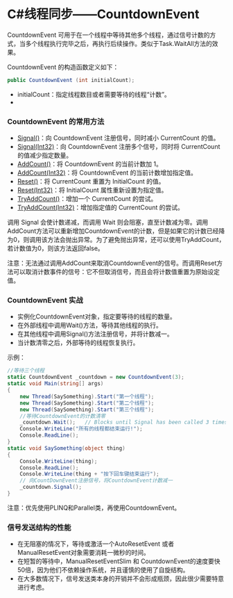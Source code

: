 # C#线程同步——CountdownEvent

CountdownEvent 可用于在一个线程中等待其他多个线程，通过信号计数的方式，当多个线程执行完毕之后，再执行后续操作。类似于Task.WaitAll方法的效果。

CountdownEvent 的构造函数定义如下：

```csharp
public CountdownEvent (int initialCount);
```

- initialCount：指定线程数目或者需要等待的线程“计数”。
- 

### CountdownEvent 的常用方法

- [Signal()](https://learn.microsoft.com/zh-cn/dotnet/api/system.threading.countdownevent.signal?view=netframework-4.8#system-threading-countdownevent-signal)：向 CountdownEvent 注册信号，同时减小 CurrentCount 的值。
- [Signal(Int32)](https://learn.microsoft.com/zh-cn/dotnet/api/system.threading.countdownevent.signal?view=netframework-4.8#system-threading-countdownevent-signal(system-int32))：向 CountdownEvent 注册多个信号，同时将 CurrentCount 的值减少指定数量。
- [AddCount()](https://learn.microsoft.com/zh-cn/dotnet/api/system.threading.countdownevent.addcount?view=netframework-4.8#system-threading-countdownevent-addcount)：将 CountdownEvent 的当前计数加 1。
- [AddCount(Int32)](https://learn.microsoft.com/zh-cn/dotnet/api/system.threading.countdownevent.addcount?view=netframework-4.8#system-threading-countdownevent-addcount(system-int32))：将 CountdownEvent 的当前计数增加指定值。
- [Reset()](https://learn.microsoft.com/zh-cn/dotnet/api/system.threading.countdownevent.reset?view=netframework-4.8#system-threading-countdownevent-reset)：将 CurrentCount 重置为 InitialCount 的值。
- [Reset(Int32)](https://learn.microsoft.com/zh-cn/dotnet/api/system.threading.countdownevent.reset?view=netframework-4.8#system-threading-countdownevent-reset(system-int32))：将 InitialCount 属性重新设置为指定值。
- [TryAddCount()](https://learn.microsoft.com/zh-cn/dotnet/api/system.threading.countdownevent.tryaddcount?view=netframework-4.8#system-threading-countdownevent-tryaddcount)：增加一个 CurrentCount 的尝试。
- [TryAddCount(Int32)](https://learn.microsoft.com/zh-cn/dotnet/api/system.threading.countdownevent.tryaddcount?view=netframework-4.8#system-threading-countdownevent-tryaddcount(system-int32))：增加指定值的 CurrentCount 的尝试。

调用 Signal 会使计数递减，而调用 Wait 则会阻塞，直至计数减为零。调用AddCount方法可以重新增加CountdownEvent的计数，但是如果它的计数已经降为0，则调用该方法会抛出异常。为了避免抛出异常，还可以使用TryAddCount，若计数值为0，则该方法返回false。

注意：无法通过调用AddCount来取消CountdownEvent的信号。而调用Reset方法可以取消计数事件的信号：它不但取消信号，而且会将计数值重置为原始设定值。



### CountdownEvent 实战

- 实例化CountdownEvent对象，指定要等待的线程的数量。
- 在外部线程中调用Wait()方法，等待其他线程的执行。
- 在其他线程中调用Signal()方法注册信号，并将计数减一。
- 当计数清零之后，外部等待的线程恢复执行。

示例：

```c#
//等待三个线程
static CountdownEvent _countdown = new CountdownEvent(3);
static void Main(string[] args)
{
    new Thread(SaySomething).Start("第一个线程");
    new Thread(SaySomething).Start("第二个线程");
    new Thread(SaySomething).Start("第三个线程");
    //等待CountdownEvent的计数清零
    _countdown.Wait();   // Blocks until Signal has been called 3 times
    Console.WriteLine("所有的线程都结束运行!");
    Console.ReadLine();
}
static void SaySomething(object thing)
{
    Console.WriteLine(thing);
    Console.ReadLine();
    Console.WriteLine(thing + "按下回车键结束运行");
    // 向CountDownEvent注册信号，将CountdownEvent计数减一
    _countdown.Signal();
}
```

注意：优先使用PLINQ和Parallel类，再使用CountdownEvent。



### 信号发送结构的性能

- 在无阻塞的情况下，等待或激活一个AutoResetEvent 或者 ManualResetEvent对象需要消耗一微秒的时间。
- 在短暂的等待中，ManualResetEventSlim 和 CountdownEvent的速度要快50倍，因为他们不依赖操作系统，并且谨慎的使用了自旋结构。
- 在大多数情况下，信号发送类本身的开销并不会形成瓶颈，因此很少需要特意进行考虑。





